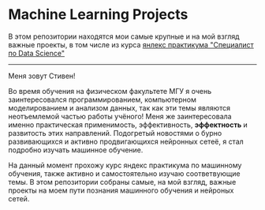 # Machine Learning Projects

В этом репозитории находятся мои самые крупные и на мой взгляд важные проекты, в том числе из курса [янлекс практикума "Специалист по Data Science"](https://practicum.yandex.ru/profile/data-scientist/)

---

Меня зовут Стивен!

Во время обучения на физическом факультете МГУ я очень заинтересовался программированием, компьютерном моделированием и анализом данных, так как эти темы являются неотъемлемой частью работы учёного! Меня же заинтересовала именно практическая применимость, эффективность, **эффектность** и развитость этих направлений. Подогретый новостями о бурно развивающихся и активно продвигающихся нейронных сетеё, я стал подробно изучать машинное обучение.

На данный момент прохожу курс яндекс практикума по машинному обучения, также активно и самостоятельно изучаю соответвующие темы. В этом репозитории собраны самые, на мой взгляд, важные проекты на моем пути познания машинного обучения и нейроных сетей.

